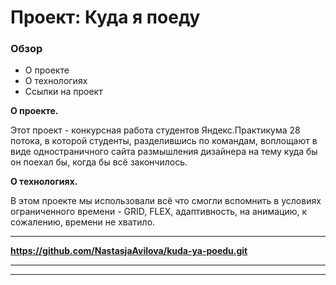 # Проект: Куда я поеду

### Обзор
* О проекте
* О технологиях
* Ссылки на проект 

**О проекте.**

Этот проект - конкурсная работа студентов Яндекс.Практикума 28 потока, в которой студенты, разделившись по командам, воплощают в виде одностраничного сайта размышления дизайнера на тему куда бы он поехал бы, когда бы всё закончилось. 

**О технологиях.**

  В этом проекте мы использовали всё что смогли вспомнить в условиях ограниченного времени - GRID, FLEX, адаптивность, на анимацию, к сожалению, времени не хватило.
***

**https://github.com/NastasjaAvilova/kuda-ya-poedu.git**

** **
***


